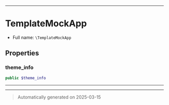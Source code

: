 ***

# TemplateMockApp





* Full name: `\TemplateMockApp`



## Properties


### theme_info



```php
public $theme_info
```






***



***
> Automatically generated on 2025-03-15
